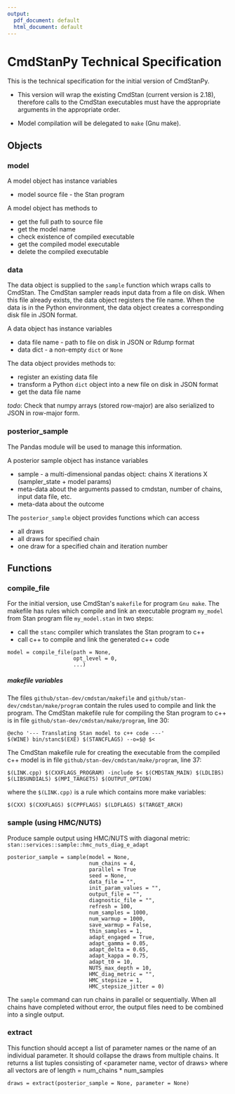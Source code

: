 ```yaml
---
output:
  pdf_document: default
  html_document: default
---
```


# CmdStanPy Technical Specification

This is the technical specification for the initial version of CmdStanPy.

* This version will wrap the existing CmdStan (current version is 2.18),
therefore calls to the CmdStan executables must have the appropriate
arguments in the appropriate order.

* Model compilation will be delegated to `make` (Gnu make).

## Objects

### model

A model object has instance variables

+ model source file - the Stan program

A model object has methods to

+ get the full path to source file
+ get the model name
+ check existence of compiled executable
+ get the compiled model executable
+ delete the compiled executable

### data

The data object is supplied to the `sample` function which wraps calls to CmdStan.
The CmdStan sampler reads input data from a file on disk.
When this file already exists, the data object registers the file name.
When the data is in the Python environment, the data object creates a corresponding
disk file in JSON format.

A data object has instance variables

+ data file name - path to file on disk in JSON or Rdump format
+ data dict - a non-empty `dict` or `None`

The data object provides methods to:

+ register an existing data file
+ transform a Python `dict` object into a new file on disk in JSON format
+ get the data file name

_todo_:  Check that numpy arrays (stored row-major) are also serialized to JSON in row-major form.


### posterior_sample

The Pandas module will be used to manage this information.

A posterior sample object has instance variables

+ sample - a multi-dimensional pandas object:  chains X iterations X (sampler_state + model params)
+ meta-data about the arguments passed to cmdstan, number of chains, input data file, etc.
+ meta-data about the outcome

The `posterior_sample` object provides functions which can access

* all draws
* all draws for specified chain
* one draw for a specified chain and iteration number


## Functions

### compile_file

For the initial version, use CmdStan's `makefile` for program `Gnu make`.
The makefile has rules which compile and link an executable program `my_model`
from Stan program file `my_model.stan` in two steps:

* call the `stanc` compiler which translates the Stan program to c++
* call c++ to compile and link the generated c++ code

```
model = compile_file(path = None,
                     opt_level = 0,
                     ...)
```
##### makefile variables

The files `github/stan-dev/cmdstan/makefile` and `github/stan-dev/cmdstan/make/program`
contain the rules used to compile and link the program.
The CmdStan makefile rule for compiling the Stan program to c++ is
in file `github/stan-dev/cmdstan/make/program`, line 30:
```
@echo '--- Translating Stan model to c++ code ---'
$(WINE) bin/stanc$(EXE) $(STANCFLAGS) --o=$@ $<
```
The CmdStan makefile rule for creating the executable from the
compiled c++ model is in file `github/stan-dev/cmdstan/make/program`, line 37:
```
$(LINK.cpp) $(CXXFLAGS_PROGRAM) -include $< $(CMDSTAN_MAIN) $(LDLIBS) $(LIBSUNDIALS) $(MPI_TARGETS) $(OUTPUT_OPTION)
```
where the `$(LINK.cpp)` is a rule which contains more make variables:
```
$(CXX) $(CXXFLAGS) $(CPPFLAGS) $(LDFLAGS) $(TARGET_ARCH)
```

### sample (using HMC/NUTS)

Produce sample output using HMC/NUTS with diagonal metric: `stan::services::sample::hmc_nuts_diag_e_adapt`

```
posterior_sample = sample(model = None,
                          num_chains = 4,
                          parallel = True
                          seed = None,
                          data_file = "",
                          init_param_values = "",
                          output_file = "",
                          diagnostic_file = "",
                          refresh = 100,
                          num_samples = 1000,
                          num_warmup = 1000,
                          save_warmup = False,
                          thin_samples = 1,
                          adapt_engaged = True,
                          adapt_gamma = 0.05,
                          adapt_delta = 0.65,
                          adapt_kappa = 0.75,
                          adapt_t0 = 10,
                          NUTS_max_depth = 10,
                          HMC_diag_metric = "",
                          HMC_stepsize = 1,
                          HMC_stepsize_jitter = 0)
```

The `sample` command can run chains in parallel or sequentially.
When all chains have completed without error, the output files need to be
combined into a single output.

### extract

This function should accept a list of parameter names or the name of an individual parameter.
It should collapse the draws from multiple chains.
It returns a list tuples consisting of <parameter name, vector of draws>
where all vectors are of length = num\_chains * num\_samples

```
draws = extract(posterior_sample = None, parameter = None)
```
